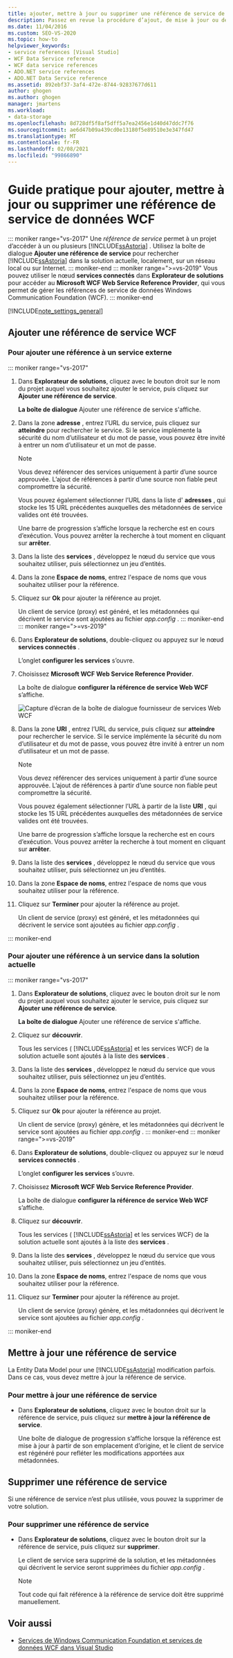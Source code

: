 ```yaml
---
title: ajouter, mettre à jour ou supprimer une référence de service de données WCF
description: Passez en revue la procédure d’ajout, de mise à jour ou de suppression d’une référence de service de données Windows Communication Foundation (WCF).
ms.date: 11/04/2016
ms.custom: SEO-VS-2020
ms.topic: how-to
helpviewer_keywords:
- service references [Visual Studio]
- WCF Data Service reference
- WCF data service references
- ADO.NET service references
- ADO.NET Data Service reference
ms.assetid: 892ebf37-3af4-472e-8744-92837677d611
author: ghogen
ms.author: ghogen
manager: jmartens
ms.workload:
- data-storage
ms.openlocfilehash: 8d728df5f8af5dff5a7ea2456e1d40d47ddc7f76
ms.sourcegitcommit: ae6d47b09a439cd0e13180f5e89510e3e347fd47
ms.translationtype: MT
ms.contentlocale: fr-FR
ms.lasthandoff: 02/08/2021
ms.locfileid: "99866890"
---
```

# <a name="how-to-add-update-or-remove-a-wcf-data-service-reference"></a>Guide pratique pour ajouter, mettre à jour ou supprimer une référence de service de données WCF

::: moniker range="vs-2017"
Une *référence de service* permet à un projet d’accéder à un ou plusieurs [!INCLUDE[ssAstoria](../data-tools/includes/ssastoria_md.md)] . Utilisez la boîte de dialogue **Ajouter une référence de service** pour rechercher [!INCLUDE[ssAstoria](../data-tools/includes/ssastoria_md.md)] dans la solution actuelle, localement, sur un réseau local ou sur Internet.
::: moniker-end
::: moniker range=">=vs-2019"
Vous pouvez utiliser le nœud **services connectés** dans **Explorateur de solutions** pour accéder au **Microsoft WCF Web Service Reference Provider**, qui vous permet de gérer les références de service de données Windows Communication Foundation (WCF).
::: moniker-end

[!INCLUDE[note_settings_general](../data-tools/includes/note_settings_general_md.md)]

## <a name="add-a-wcf-service-reference"></a>Ajouter une référence de service WCF

### <a name="to-add-a-reference-to-an-external-service"></a>Pour ajouter une référence à un service externe

::: moniker range="vs-2017"

1. Dans **Explorateur de solutions**, cliquez avec le bouton droit sur le nom du projet auquel vous souhaitez ajouter le service, puis cliquez sur **Ajouter une référence de service**.

   **La boîte de dialogue** Ajouter une référence de service s'affiche.

1. Dans la zone **adresse** , entrez l’URL du service, puis cliquez sur **atteindre** pour rechercher le service. Si le service implémente la sécurité du nom d’utilisateur et du mot de passe, vous pouvez être invité à entrer un nom d’utilisateur et un mot de passe.

    > [!NOTE]
    > Vous devez référencer des services uniquement à partir d’une source approuvée. L’ajout de références à partir d’une source non fiable peut compromettre la sécurité.

     Vous pouvez également sélectionner l’URL dans la liste d' **adresses** , qui stocke les 15 URL précédentes auxquelles des métadonnées de service valides ont été trouvées.

     Une barre de progression s’affiche lorsque la recherche est en cours d’exécution. Vous pouvez arrêter la recherche à tout moment en cliquant sur **arrêter**.

1. Dans la liste des **services** , développez le nœud du service que vous souhaitez utiliser, puis sélectionnez un jeu d’entités.

1. Dans la zone **Espace de noms**, entrez l'espace de noms que vous souhaitez utiliser pour la référence.

1. Cliquez sur **Ok** pour ajouter la référence au projet.

     Un client de service (proxy) est généré, et les métadonnées qui décrivent le service sont ajoutées au fichier *app.config* .
::: moniker-end
::: moniker range=">=vs-2019"
1. Dans **Explorateur de solutions**, double-cliquez ou appuyez sur le nœud **services connectés** .

   L’onglet **configurer les services** s’ouvre.

1. Choisissez **Microsoft WCF Web Service Reference Provider**.

   La boîte de dialogue **configurer la référence de service Web WCF** s’affiche.

   ![Capture d’écran de la boîte de dialogue fournisseur de services Web WCF](media/vs-2019/configure-wcf-web-service-reference-dialog.png)


1. Dans la zone **URI** , entrez l’URL du service, puis cliquez sur **atteindre** pour rechercher le service. Si le service implémente la sécurité du nom d’utilisateur et du mot de passe, vous pouvez être invité à entrer un nom d’utilisateur et un mot de passe.

    > [!NOTE]
    > Vous devez référencer des services uniquement à partir d’une source approuvée. L’ajout de références à partir d’une source non fiable peut compromettre la sécurité.

     Vous pouvez également sélectionner l’URL à partir de la liste **URI** , qui stocke les 15 URL précédentes auxquelles des métadonnées de service valides ont été trouvées.

     Une barre de progression s’affiche lorsque la recherche est en cours d’exécution. Vous pouvez arrêter la recherche à tout moment en cliquant sur **arrêter**.

1. Dans la liste des **services** , développez le nœud du service que vous souhaitez utiliser, puis sélectionnez un jeu d’entités.

1. Dans la zone **Espace de noms**, entrez l'espace de noms que vous souhaitez utiliser pour la référence.

1. Cliquez sur **Terminer** pour ajouter la référence au projet.

     Un client de service (proxy) est généré, et les métadonnées qui décrivent le service sont ajoutées au fichier *app.config* .

::: moniker-end

### <a name="to-add-a-reference-to-a-service-in-the-current-solution"></a>Pour ajouter une référence à un service dans la solution actuelle

::: moniker range="vs-2017"

1. Dans **Explorateur de solutions**, cliquez avec le bouton droit sur le nom du projet auquel vous souhaitez ajouter le service, puis cliquez sur **Ajouter une référence de service**.

    **La boîte de dialogue** Ajouter une référence de service s'affiche.

1. Cliquez sur **découvrir**.

    Tous les services ( [!INCLUDE[ssAstoria](../data-tools/includes/ssastoria_md.md)] et les services WCF) de la solution actuelle sont ajoutés à la liste des **services** .

1. Dans la liste des **services** , développez le nœud du service que vous souhaitez utiliser, puis sélectionnez un jeu d’entités.

1. Dans la zone **Espace de noms**, entrez l'espace de noms que vous souhaitez utiliser pour la référence.

1. Cliquez sur **Ok** pour ajouter la référence au projet.

    Un client de service (proxy) génère, et les métadonnées qui décrivent le service sont ajoutées au fichier *app.config* .
::: moniker-end
::: moniker range=">=vs-2019"
1. Dans **Explorateur de solutions**, double-cliquez ou appuyez sur le nœud **services connectés** . 

   L’onglet **configurer les services** s’ouvre.

1. Choisissez **Microsoft WCF Web Service Reference Provider**.

   La boîte de dialogue **configurer la référence de service Web WCF** s’affiche.

1. Cliquez sur **découvrir**.

    Tous les services ( [!INCLUDE[ssAstoria](../data-tools/includes/ssastoria_md.md)] et les services WCF) de la solution actuelle sont ajoutés à la liste des **services** .

1. Dans la liste des **services** , développez le nœud du service que vous souhaitez utiliser, puis sélectionnez un jeu d’entités.

1. Dans la zone **Espace de noms**, entrez l'espace de noms que vous souhaitez utiliser pour la référence.

1. Cliquez sur **Terminer** pour ajouter la référence au projet.

    Un client de service (proxy) génère, et les métadonnées qui décrivent le service sont ajoutées au fichier *app.config* .

::: moniker-end

## <a name="update-a-service-reference"></a>Mettre à jour une référence de service

La Entity Data Model pour une [!INCLUDE[ssAstoria](../data-tools/includes/ssastoria_md.md)] modification parfois. Dans ce cas, vous devez mettre à jour la référence de service.

### <a name="to-update-a-service-reference"></a>Pour mettre à jour une référence de service

- Dans **Explorateur de solutions**, cliquez avec le bouton droit sur la référence de service, puis cliquez sur **mettre à jour la référence de service**.

     Une boîte de dialogue de progression s’affiche lorsque la référence est mise à jour à partir de son emplacement d’origine, et le client de service est régénéré pour refléter les modifications apportées aux métadonnées.

## <a name="remove-a-service-reference"></a>Supprimer une référence de service

Si une référence de service n’est plus utilisée, vous pouvez la supprimer de votre solution.

### <a name="to-remove-a-service-reference"></a>Pour supprimer une référence de service

- Dans **Explorateur de solutions**, cliquez avec le bouton droit sur la référence de service, puis cliquez sur **supprimer**.

     Le client de service sera supprimé de la solution, et les métadonnées qui décrivent le service seront supprimées du fichier *app.config* .

    > [!NOTE]
    > Tout code qui fait référence à la référence de service doit être supprimé manuellement.

## <a name="see-also"></a>Voir aussi

- [Services de Windows Communication Foundation et services de données WCF dans Visual Studio](../data-tools/windows-communication-foundation-services-and-wcf-data-services-in-visual-studio.md)

